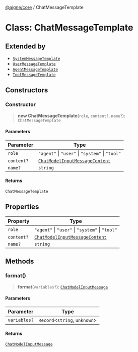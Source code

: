 [@aigne/core](../wiki/Home) / ChatMessageTemplate

# Class: ChatMessageTemplate

## Extended by

- [`SystemMessageTemplate`](../wiki/Class.SystemMessageTemplate)
- [`UserMessageTemplate`](../wiki/Class.UserMessageTemplate)
- [`AgentMessageTemplate`](../wiki/Class.AgentMessageTemplate)
- [`ToolMessageTemplate`](../wiki/Class.ToolMessageTemplate)

## Constructors

### Constructor

> **new ChatMessageTemplate**(`role`, `content?`, `name?`): `ChatMessageTemplate`

#### Parameters

| Parameter  | Type                                                                             |
| ---------- | -------------------------------------------------------------------------------- |
| `role`     | `"agent"` \| `"user"` \| `"system"` \| `"tool"`                                  |
| `content?` | [`ChatModelInputMessageContent`](../wiki/TypeAlias.ChatModelInputMessageContent) |
| `name?`    | `string`                                                                         |

#### Returns

`ChatMessageTemplate`

## Properties

| Property                        | Type                                                                             |
| ------------------------------- | -------------------------------------------------------------------------------- |
| <a id="role"></a> `role`        | `"agent"` \| `"user"` \| `"system"` \| `"tool"`                                  |
| <a id="content"></a> `content?` | [`ChatModelInputMessageContent`](../wiki/TypeAlias.ChatModelInputMessageContent) |
| <a id="name"></a> `name?`       | `string`                                                                         |

## Methods

### format()

> **format**(`variables?`): [`ChatModelInputMessage`](../wiki/Interface.ChatModelInputMessage)

#### Parameters

| Parameter    | Type                            |
| ------------ | ------------------------------- |
| `variables?` | `Record`\<`string`, `unknown`\> |

#### Returns

[`ChatModelInputMessage`](../wiki/Interface.ChatModelInputMessage)
